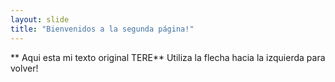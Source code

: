 ```yaml
---
layout: slide
title: "Bienvenidos a la segunda página!"
---
```

** Aqui esta mi texto original TERE**
Utiliza la flecha hacia la izquierda para volver!
